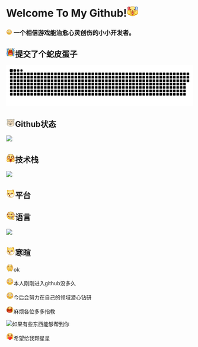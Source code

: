 # Welcome To My Github!<img src="image/.README_image/加油.png" width="30"  >



### <img src="image/.README_image/害羞.png" width="16">   一个相信游戏能治愈心灵创伤的小小开发者。



## <img src="image/.README_image/大哭.png" width="24" >提交了个蛇皮蛋子


![亮色](image/.README_image/github-contribution-grid-snake.svg)

## <img src="image/.README_image/藏狐.png" width="24" >Github状态

<img src="https://github-readme-stats.vercel.app/api?username=tiredliu&show_icons=true&theme=blue_navy&hide_title=true"> 



## <img src="image/.README_image/星星眼.png" width="24" >技术栈

![](https://skillicons.dev/icons?i=c,cpp,cs,unity,lua)

## <img src="image/.README_image/狗头.png" width="24" >平台



## <img src="image/.README_image/嗑瓜子.png" width="24" >语言

 <img src="https://github-readme-stats.vercel.app/api/top-langs/?username=tiredliu&hide_title=true&layout=compact&text_color=82AAFF&border_color=ffffff&bg_color=000000">



## <img src="image/.README_image/狗头.png" width="24" >寒暄

<img src="image/.README_image/鼓掌.png" width="20" >ok

<img src="image/.README_image/害羞.png" width="20" >本人刚刚进入github没多久

<img src="image/.README_image/害羞.png" width="20" >今后会努力在自己的领域潜心钻研

<img src="image/.README_image/笑歪.png" width="20" >麻烦各位多多指教

<img src="image/.README_image/赞.png" width="20" >如果有些东西能够帮到你

<img src="image/.README_image/爱你.png" width="20" >希望给我颗星星

